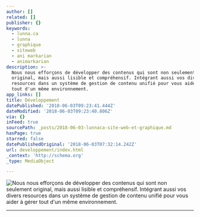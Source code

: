 ```yaml
---
author: []
related: []
publisher: {}
keywords:
  - lunna.ca
  - lunna
  - graphique
  - siteweb
  - ani markarian
  - animarkarian
description: >-
  Nous nous efforçons de développer des contenus qui sont non seulement
  original, mais aussi lisible et compréhensif. Intégrant aussi vos divers
  resources dans un système de gestion de contenu unifié pour vous aider à gérer
  tout d'un même environnement.
app_links: []
title: Développement
datePublished: '2018-06-03T09:23:41.444Z'
dateModified: '2018-06-03T09:23:40.806Z'
via: {}
inFeed: true
sourcePath: _posts/2018-06-03-lunnaca-site-web-et-graphique.md
hasPage: true
starred: false
datePublishedOriginal: '2018-06-03T07:32:14.242Z'
url: developpement/index.html
_context: 'http://schema.org'
_type: MediaObject

---
```

![Nous nous efforçons de développer des contenus qui sont non seulement original, mais aussi lisible et compréhensif. Intégrant aussi vos divers resources dans un système de gestion de contenu unifié pour vous aider à gérer tout d'un même environnement.](https://the-grid-user-content.s3-us-west-2.amazonaws.com/061968c8-036b-49f9-9524-942b1c649627.jpg)

---